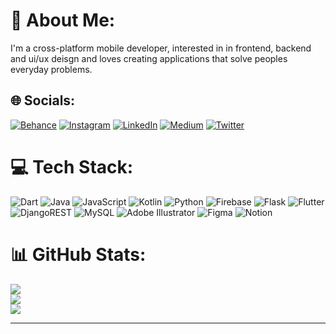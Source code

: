 # 💫 About Me:
I'm a cross-platform mobile developer, interested in in frontend, backend and ui/ux deisgn and loves creating applications that solve peoples everyday problems.



## 🌐 Socials:
[![Behance](https://img.shields.io/badge/Behance-1769ff?logo=behance&logoColor=white)](https://behance.net/starloba) [![Instagram](https://img.shields.io/badge/Instagram-%23E4405F.svg?logo=Instagram&logoColor=white)](https://instagram.com/loba.oa) [![LinkedIn](https://img.shields.io/badge/LinkedIn-%230077B5.svg?logo=linkedin&logoColor=white)](https://linkedin.com/in/loba000) [![Medium](https://img.shields.io/badge/Medium-12100E?logo=medium&logoColor=white)](https://medium.com/@starloba) [![Twitter](https://img.shields.io/badge/Twitter-%231DA1F2.svg?logo=Twitter&logoColor=white)](https://twitter.com/lobacreates) 

# 💻 Tech Stack:
![Dart](https://img.shields.io/badge/dart-%230175C2.svg?style=for-the-badge&logo=dart&logoColor=white) ![Java](https://img.shields.io/badge/java-%23ED8B00.svg?style=for-the-badge&logo=java&logoColor=white) ![JavaScript](https://img.shields.io/badge/javascript-%23323330.svg?style=for-the-badge&logo=javascript&logoColor=%23F7DF1E) ![Kotlin](https://img.shields.io/badge/kotlin-%230095D5.svg?style=for-the-badge&logo=kotlin&logoColor=white) ![Python](https://img.shields.io/badge/python-3670A0?style=for-the-badge&logo=python&logoColor=ffdd54) ![Firebase](https://img.shields.io/badge/firebase-%23039BE5.svg?style=for-the-badge&logo=firebase) ![Flask](https://img.shields.io/badge/flask-%23000.svg?style=for-the-badge&logo=flask&logoColor=white) ![Flutter](https://img.shields.io/badge/Flutter-%2302569B.svg?style=for-the-badge&logo=Flutter&logoColor=white) ![DjangoREST](https://img.shields.io/badge/DJANGO-REST-ff1709?style=for-the-badge&logo=django&logoColor=white&color=ff1709&labelColor=gray) ![MySQL](https://img.shields.io/badge/mysql-%2300f.svg?style=for-the-badge&logo=mysql&logoColor=white) ![Adobe Illustrator](https://img.shields.io/badge/adobeillustrator-%23FF9A00.svg?style=for-the-badge&logo=adobeillustrator&logoColor=white) 	![Figma](https://img.shields.io/badge/figma-%23F24E1E.svg?style=for-the-badge&logo=figma&logoColor=white) ![Notion](https://img.shields.io/badge/Notion-%23000000.svg?style=for-the-badge&logo=notion&logoColor=white)
# 📊 GitHub Stats:
![](https://github-readme-stats.vercel.app/api?username=developloba&theme=dark&hide_border=true&include_all_commits=false&count_private=false)<br/>
![](https://github-readme-streak-stats.herokuapp.com/?user=developloba&theme=dark&hide_border=true)<br/>
![](https://github-readme-stats.vercel.app/api/top-langs/?username=developloba&theme=dark&hide_border=true&include_all_commits=false&count_private=false&layout=compact)

---


<!-- Proudly created with GPRM ( https://gprm.itsvg.in ) -->
